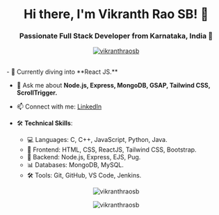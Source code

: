 <h1 align="center">Hi there, I'm Vikranth Rao SB! 👋</h1>
<h3 align="center">Passionate Full Stack Developer from Karnataka, India 🚀</h3>

<p align="center">
  <a href="https://github.com/ryo-ma/github-profile-trophy">
    <img src="https://github-profile-trophy.vercel.app/?username=vikranthraosb" alt="vikranthraosb" />
  </a>
</p>
<br>
- 🌱 Currently diving into **React JS.**

- 💬 Ask me about **Node.js, Express, MongoDB, GSAP, Tailwind CSS, ScrollTrigger.**

- 📫 Connect with me: [LinkedIn](https://www.linkedin.com/in/vikranth-rao-sb/)

- 🛠️ **Technical Skills**:
  - 💻 Languages: C, C++, JavaScript, Python, Java.
  - 🎨 Frontend: HTML, CSS, ReactJS, Tailwind CSS, Bootstrap.
  - 🔧 Backend: Node.js, Express, EJS, Pug.
  - 📊 Databases: MongoDB, MySQL.
  - 🛠️ Tools: Git, GitHub, VS Code, Jenkins.

<p align="center">
  <img src="https://github-readme-stats.vercel.app/api?username=vikranthraosb&show_icons=true&locale=en" alt="vikranthraosb" />
</p>

<p align="center">
  <img src="https://github-readme-streak-stats.herokuapp.com/?user=vikranthraosb&" alt="vikranthraosb" />
</p>

